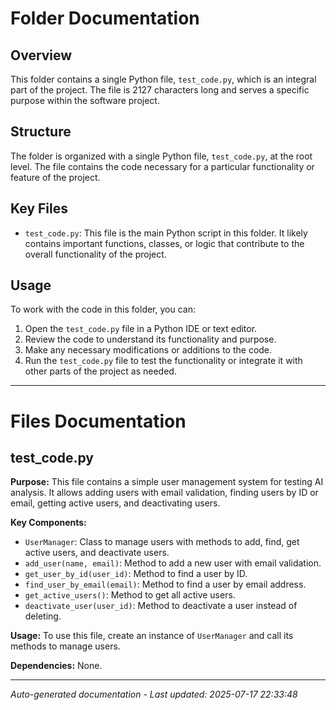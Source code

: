 # Folder Documentation

## Overview
This folder contains a single Python file, `test_code.py`, which is an integral part of the project. The file is 2127 characters long and serves a specific purpose within the software project.

## Structure
The folder is organized with a single Python file, `test_code.py`, at the root level. The file contains the code necessary for a particular functionality or feature of the project.

## Key Files
- `test_code.py`: This file is the main Python script in this folder. It likely contains important functions, classes, or logic that contribute to the overall functionality of the project.

## Usage
To work with the code in this folder, you can:
1. Open the `test_code.py` file in a Python IDE or text editor.
2. Review the code to understand its functionality and purpose.
3. Make any necessary modifications or additions to the code.
4. Run the `test_code.py` file to test the functionality or integrate it with other parts of the project as needed.

---

# Files Documentation

## test_code.py

**Purpose:** This file contains a simple user management system for testing AI analysis. It allows adding users with email validation, finding users by ID or email, getting active users, and deactivating users.

**Key Components:**
- `UserManager`: Class to manage users with methods to add, find, get active users, and deactivate users.
- `add_user(name, email)`: Method to add a new user with email validation.
- `get_user_by_id(user_id)`: Method to find a user by ID.
- `find_user_by_email(email)`: Method to find a user by email address.
- `get_active_users()`: Method to get all active users.
- `deactivate_user(user_id)`: Method to deactivate a user instead of deleting.

**Usage:** To use this file, create an instance of `UserManager` and call its methods to manage users.

**Dependencies:** None.

---
*Auto-generated documentation - Last updated: 2025-07-17 22:33:48*
